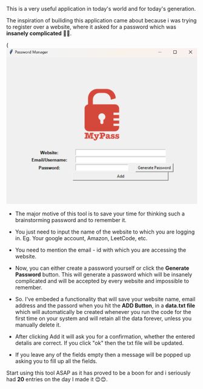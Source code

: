 This is a very useful application in today's world and for today's generation.

The inspiration of builiding this application came about because i was trying to register over a website, where it asked for a password which was <strong>insanely complicated</strong> 🙍🙍.

(![My Pass](https://github.com/KaranShah1911/Password-Manager-App/blob/main/Password%20Manager.png)

- The major motive of this tool is to save your time for thinking such a brainstorming password and to remember it.
- You just need to input the name of the website to which you are logging in.
    Eg. Your google account, Amazon, LeetCode, etc.

- You need to mention the email - id with which you are accessing the website.
- Now, you can either create a password yourself or click the <strong>Generate Password</strong> button. This will generate a password which will be insanely complicated and will be accepted by every website and impossible to remember.
- So. I've embeded a functionality that will save your website name, email address and the passord when you hit the <strong>ADD Button</strong>, in a  <strong>data.txt file</strong> which will automatically be created whenever you run the code for the first time on your system and will retain all the data forever, unless you manually delete it.
- After clicking Add it will ask you for a confirmation, whether the entered detalis are correct. If you click "ok" then the txt file will be updated.
- If you leave any of the fields empty then a message will be popped up asking you to fill up all the fields.

Start using this tool ASAP as it has proved to be a boon for and i seriously had <strong>20</strong> entries on the day I made it 😊😊. 
